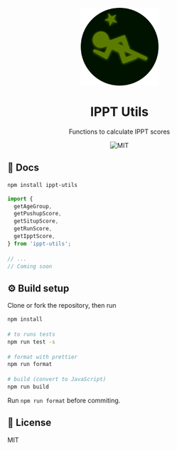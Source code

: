 <p align="center">
  <img src="https://raw.githubusercontent.com/ninest/ippt-utils/master/assets/ippt-badge.svg" alt="IPPT Gold Badge" width="175" >
</p>
<h1 align="center">IPPT Utils</h1>
<p align="center">Functions to calculate IPPT scores</p>

<p align="center">
  <img src="https://img.shields.io/github/license/ninest/ippt-utils?style=flat-square" alt="MIT" />
</p>

## 📄 Docs

```bash
npm install ippt-utils
```

```js
import {
  getAgeGroup,
  getPushupScore,
  getSitupScore,
  getRunScore,
  getIpptScore,
} from 'ippt-utils';

// ...
// Coming soon
```

## ⚙️ Build setup

Clone or fork the repository, then run

```bash
npm install

# to runs tests
npm run test -s

# format with prettier
npm run format

# build (convert to JavaScript)
npm run build
```

Run `npm run format` before commiting.

## 📜 License

MIT
